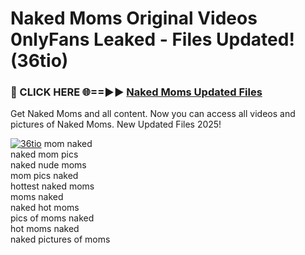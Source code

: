 # Naked Moms Original Videos 0nlyFans Leaked - Files Updated! (36tio)

<h3>🔴 CLICK HERE 🌐==►► <a href="https://tinyurl.com/yckcrads" rel="nofollow">Naked Moms Updated Files</a></h3>

Get Naked Moms and all content. Now you can access all videos and pictures of Naked Moms. New Updated Files 2025!

[![36tio](https://i.imgur.com/hpKpOFt.gif)](https://tinyurl.com/yckcrads)
mom naked<br>
naked mom pics<br>
naked nude moms<br>
mom pics naked<br>
hottest naked moms<br>
moms naked<br>
naked hot moms<br>
pics of moms naked<br>
hot moms naked<br>
naked pictures of moms